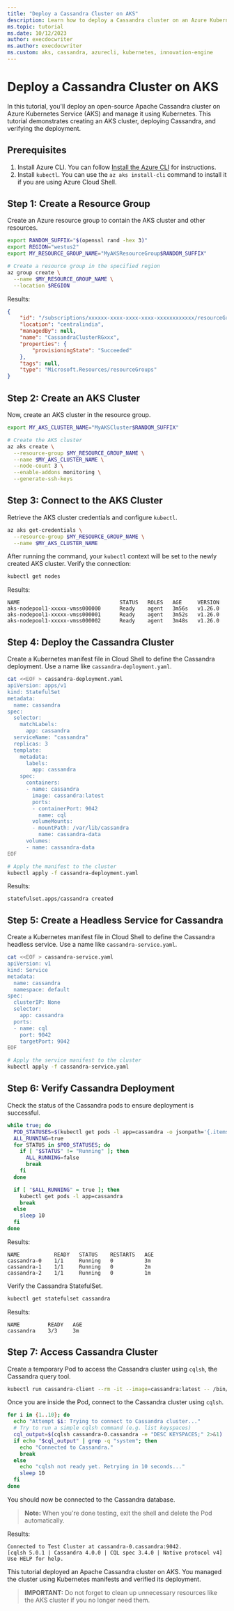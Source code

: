 ```yaml
---
title: "Deploy a Cassandra Cluster on AKS"
description: Learn how to deploy a Cassandra cluster on an Azure Kubernetes Service (AKS) cluster using Azure CLI and Kubernetes manifests.
ms.topic: tutorial
ms.date: 10/12/2023
author: execdocwriter
ms.author: execdocwriter
ms.custom: aks, cassandra, azurecli, kubernetes, innovation-engine
---
```


# Deploy a Cassandra Cluster on AKS

In this tutorial, you'll deploy an open-source Apache Cassandra cluster on Azure Kubernetes Service (AKS) and manage it using Kubernetes. This tutorial demonstrates creating an AKS cluster, deploying Cassandra, and verifying the deployment.

## Prerequisites

1. Install Azure CLI. You can follow [Install the Azure CLI](https://docs.microsoft.com/cli/azure/install-azure-cli) for instructions.
2. Install `kubectl`. You can use the `az aks install-cli` command to install it if you are using Azure Cloud Shell.


## Step 1: Create a Resource Group

Create an Azure resource group to contain the AKS cluster and other resources.

```bash
export RANDOM_SUFFIX="$(openssl rand -hex 3)"
export REGION="westus2"
export MY_RESOURCE_GROUP_NAME="MyAKSResourceGroup$RANDOM_SUFFIX"

# Create a resource group in the specified region
az group create \
  --name $MY_RESOURCE_GROUP_NAME \
  --location $REGION
```

Results:

<!-- expected_similarity=0.3 -->

```json
{
    "id": "/subscriptions/xxxxxx-xxxx-xxxx-xxxx-xxxxxxxxxxxx/resourceGroups/CassandraClusterRGxxx",
    "location": "centralindia",
    "managedBy": null,
    "name": "CassandraClusterRGxxx",
    "properties": {
        "provisioningState": "Succeeded"
    },
    "tags": null,
    "type": "Microsoft.Resources/resourceGroups"
}
```

## Step 2: Create an AKS Cluster

Now, create an AKS cluster in the resource group.

```bash
export MY_AKS_CLUSTER_NAME="MyAKSCluster$RANDOM_SUFFIX"

# Create the AKS cluster
az aks create \
  --resource-group $MY_RESOURCE_GROUP_NAME \
  --name $MY_AKS_CLUSTER_NAME \
  --node-count 3 \
  --enable-addons monitoring \
  --generate-ssh-keys
```

## Step 3: Connect to the AKS Cluster

Retrieve the AKS cluster credentials and configure `kubectl`.

```bash
az aks get-credentials \
  --resource-group $MY_RESOURCE_GROUP_NAME \
  --name $MY_AKS_CLUSTER_NAME
```

After running the command, your `kubectl` context will be set to the newly created AKS cluster. Verify the connection:

```bash
kubectl get nodes
```

Results:

<!-- expected_similarity=0.3 -->

```text
NAME                                STATUS   ROLES   AGE     VERSION
aks-nodepool1-xxxxx-vmss000000      Ready    agent   3m56s   v1.26.0
aks-nodepool1-xxxxx-vmss000001      Ready    agent   3m52s   v1.26.0
aks-nodepool1-xxxxx-vmss000002      Ready    agent   3m48s   v1.26.0
```

## Step 4: Deploy the Cassandra Cluster

Create a Kubernetes manifest file in Cloud Shell to define the Cassandra deployment. Use a name like `cassandra-deployment.yaml`.

```bash
cat <<EOF > cassandra-deployment.yaml
apiVersion: apps/v1
kind: StatefulSet
metadata:
  name: cassandra
spec:
  selector:
    matchLabels:
      app: cassandra
  serviceName: "cassandra"
  replicas: 3
  template:
    metadata:
      labels:
        app: cassandra
    spec:
      containers:
      - name: cassandra
        image: cassandra:latest
        ports:
        - containerPort: 9042
          name: cql
        volumeMounts:
        - mountPath: /var/lib/cassandra
          name: cassandra-data
      volumes:
      - name: cassandra-data
EOF

# Apply the manifest to the cluster
kubectl apply -f cassandra-deployment.yaml
```

Results:

<!-- expected_similarity=0.3 -->

```text
statefulset.apps/cassandra created
```

## Step 5: Create a Headless Service for Cassandra

Create a Kubernetes manifest file in Cloud Shell to define the Cassandra headless service. Use a name like `cassandra-service.yaml`.

```bash
cat <<EOF > cassandra-service.yaml
apiVersion: v1
kind: Service
metadata:
  name: cassandra
  namespace: default
spec:
  clusterIP: None
  selector:
    app: cassandra
  ports:
  - name: cql
    port: 9042
    targetPort: 9042
EOF

# Apply the service manifest to the cluster
kubectl apply -f cassandra-service.yaml
```

## Step 6: Verify Cassandra Deployment

Check the status of the Cassandra pods to ensure deployment is successful.

```bash
while true; do
  POD_STATUSES=$(kubectl get pods -l app=cassandra -o jsonpath='{.items[*].status.phase}')
  ALL_RUNNING=true
  for STATUS in $POD_STATUSES; do
    if [ "$STATUS" != "Running" ]; then
      ALL_RUNNING=false
      break
    fi
  done

  if [ "$ALL_RUNNING" = true ]; then
    kubectl get pods -l app=cassandra
    break
  else
    sleep 10
  fi
done
```

Results:

<!-- expected_similarity=0.3 -->

```text
NAME           READY   STATUS    RESTARTS   AGE
cassandra-0    1/1     Running   0          3m
cassandra-1    1/1     Running   0          2m
cassandra-2    1/1     Running   0          1m
```

Verify the Cassandra StatefulSet.

```bash
kubectl get statefulset cassandra
```

Results:

<!-- expected_similarity=0.3 -->

```text
NAME         READY   AGE
cassandra    3/3     3m
```

## Step 7: Access Cassandra Cluster

Create a temporary Pod to access the Cassandra cluster using `cqlsh`, the Cassandra query tool.

```bash
kubectl run cassandra-client --rm -it --image=cassandra:latest -- /bin/bash
```

Once you are inside the Pod, connect to the Cassandra cluster using `cqlsh`.

```bash
for i in {1..10}; do
  echo "Attempt $i: Trying to connect to Cassandra cluster..."
  # Try to run a simple cqlsh command (e.g. list keyspaces)
  cql_output=$(cqlsh cassandra-0.cassandra -e "DESC KEYSPACES;" 2>&1)
  if echo "$cql_output" | grep -q "system"; then
    echo "Connected to Cassandra."
    break
  else
    echo "cqlsh not ready yet. Retrying in 10 seconds..."
    sleep 10
  fi
done
```

You should now be connected to the Cassandra database.

> **Note:** When you're done testing, exit the shell and delete the Pod automatically.

Results:

<!-- expected_similarity=0.3 -->

```text
Connected to Test Cluster at cassandra-0.cassandra:9042.
[cqlsh 5.0.1 | Cassandra 4.0.0 | CQL spec 3.4.0 | Native protocol v4]
Use HELP for help.
```

This tutorial deployed an Apache Cassandra cluster on AKS. You managed the cluster using Kubernetes manifests and verified its deployment.

> **IMPORTANT:** Do not forget to clean up unnecessary resources like the AKS cluster if you no longer need them.